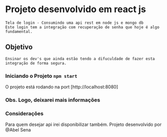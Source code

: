 # Projeto desenvolvido em react js 

    Tela de login - Consumindo uma api rest em node js e mongo db
    Este login tem a integração com recuperação de senha que hoje é algo fundamental.

## Objetivo

    Ensinar os dev's que ainda estão tendo a difuculdade de fazer esta integração de forma segura.

###  Iniciando o Projeto `npm start`

O projeto está rodando na port
[http://localhost:8080]


### Obs. Logo, deixarei mais informações 


### Considerações 
 Para quem desejar api irei disponibilizar também.
 Projeto desenvolvido por @Abel Sena
